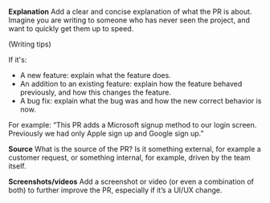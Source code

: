 **Explanation**
Add a clear and concise explanation of what the PR is about. Imagine you are writing to someone who has never seen the project, and want to quickly get them up to speed.

(Writing tips)

If it's:
- A new feature: explain what the feature does.
- An addition to an existing feature: explain how the feature behaved previously, and how this changes the feature.
- A bug fix: explain what the bug was and how the new correct behavior is now.

For example: “This PR adds a Microsoft signup method to our login screen. Previously we had only Apple sign up and Google sign up.”

**Source**
What is the source of the PR? Is it something external, for example a customer request, or something internal, for example, driven by the team itself.

**Screenshots/videos**
Add a screenshot or video (or even a combination of both) to further improve the PR, especially if it’s a UI/UX change.

